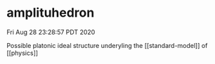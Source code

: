 # amplituhedron
Fri Aug 28 23:28:57 PDT 2020 

Possible platonic ideal structure underyling the [[standard-model]] of [[physics]]



